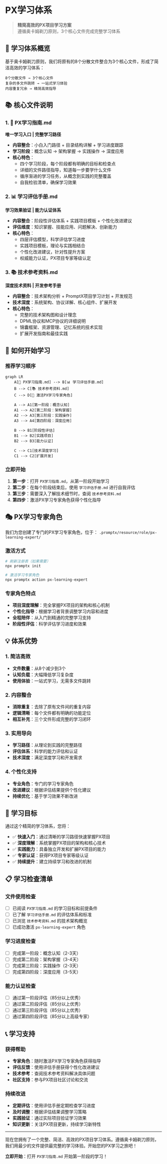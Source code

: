 # PX学习体系

> **精简高效的PX项目学习方案**  
> 遵循奥卡姆剃刀原则，3个核心文件完成完整学习体系

## 🎯 学习体系概览

基于奥卡姆剃刀原则，我们将原有的8个分散文件整合为3个核心文件，形成了简洁高效的学习体系：

```
8个分散文件 → 3个核心文件
复杂的多文件跳转 → 一站式学习体验
内容重复冗余 → 精简高效指导
```

## 📚 核心文件说明

### 1. 📖 PX学习指南.md
**唯一学习入口 | 完整学习路径**

- **内容整合**：小白入门路径 + 目录结构详解 + 学习进度跟踪
- **学习阶段**：概念认知 → 架构掌握 → 实践操作 → 深度应用
- **核心特色**：
  - 四个学习阶段，每个阶段都有明确的目标和检查点
  - 详细的文件路径指导，知道每一步要学什么文件
  - 循序渐进的学习任务，从概念到实践的完整覆盖
  - 自我检验清单，确保学习效果

### 2. 📊 学习评估手册.md
**学习效果验证 | 能力认证体系**

- **内容整合**：阶段性评估体系 + 实践项目模板 + 个性化改进建议
- **评估维度**：知识掌握、技能应用、问题解决、创新能力
- **核心特色**：
  - 四层评估模型，科学评估学习进度
  - 实践项目模板，理论与实践相结合
  - 个性化改进建议，针对性提升方案
  - 权威能力认证，PX项目专家等级认定

### 3. 📚 技术参考资料.md
**深度技术资料 | 开发参考手册**

- **内容整合**：技术架构分析 + PromptX项目学习计划 + 开发规范
- **技术深度**：系统架构、协议详解、核心组件、扩展开发
- **核心特色**：
  - 完整的技术架构图和设计理念
  - DPML协议和MCP协议的详细说明
  - 锦囊框架、资源管理、记忆系统的技术实现
  - 扩展开发指南和最佳实践

## 🚀 如何开始学习

### 推荐学习顺序

```mermaid
graph LR
    A[📖 PX学习指南.md] --> B[📊 学习评估手册.md]
    B --> C[📚 技术参考资料.md]
    C --> D[🎯 激活PX学习专家角色]
    
    A --> A1[第一阶段：概念认知]
    A1 --> A2[第二阶段：架构掌握]
    A2 --> A3[第三阶段：实践操作]
    A3 --> A4[第四阶段：深度应用]
    
    B --> B1[阶段性评估]
    B1 --> B2[实践项目]
    B2 --> B3[能力认证]
    
    C --> C1[技术深度学习]
    C1 --> C2[扩展开发]
```

### 立即开始

1. **第一步**：打开 `PX学习指南.md`，从第一阶段开始学习
2. **第二步**：在每个阶段结束后，使用 `学习评估手册.md` 进行自我评估
3. **第三步**：需要深入了解技术细节时，查阅 `技术参考资料.md`
4. **第四步**：激活PX学习专家角色获得个性化指导

## 🎭 PX学习专家角色

我们为您创建了专门的PX学习专家角色，位于：
`.promptx/resource/role/px-learning-expert/`

### 激活方式
```bash
# 刷新注册表（如果需要）
npx promptx init

# 激活学习专家角色
npx promptx action px-learning-expert
```

### 专家角色特点
- **项目深度理解**：完全掌握PX项目的架构和核心机制
- **个性化指导**：根据学习者背景调整学习内容和进度
- **全程陪伴**：从入门到精通的完整学习支持
- **阶段性评估**：科学评估学习进度和效果

## 💡 体系优势

### 1. 简洁高效
- **文件数量**：从8个减少到3个
- **认知负载**：大幅降低学习复杂度
- **使用体验**：一站式学习，无需多文件跳转

### 2. 内容整合
- **消除重复**：去除了原有文件间的重复内容
- **逻辑清晰**：每个文件都有明确的功能定位
- **相互补充**：三个文件形成完整的学习闭环

### 3. 实用导向
- **学习路径**：从理论到实践的完整路径
- **评估体系**：科学的能力评估和认证
- **技术深度**：满足深度学习和开发需求

### 4. 个性化支持
- **专业角色**：专门的学习专家角色
- **改进建议**：根据评估结果提供个性化建议
- **持续优化**：基于学习效果不断改进

## 🎯 学习目标

通过这个精简的学习体系，您将：

- ✅ **快速入门**：通过清晰的学习路径快速掌握PX项目
- ✅ **深度理解**：系统掌握PX项目的架构和核心技术
- ✅ **实践能力**：具备独立开发和扩展PX项目的能力
- ✅ **专家认证**：获得PX项目专家等级认证
- ✅ **持续提升**：建立持续学习和改进的机制

## 📋 学习检查清单

### 文件使用检查
- [ ] 已阅读 `PX学习指南.md` 的学习目标和前提条件
- [ ] 已了解 `学习评估手册.md` 的评估体系和标准
- [ ] 已浏览 `技术参考资料.md` 的技术架构概览
- [ ] 已成功激活 `px-learning-expert` 角色

### 学习进度检查
- [ ] 完成第一阶段：概念认知（2-3天）
- [ ] 完成第二阶段：架构掌握（3-4天）
- [ ] 完成第三阶段：实践操作（2-3天）
- [ ] 完成第四阶段：深度应用（3-5天）

### 能力认证检查
- [ ] 通过第一阶段评估（85分以上优秀）
- [ ] 通过第二阶段评估（85分以上优秀）
- [ ] 通过第三阶段评估（85分以上优秀）
- [ ] 通过第四阶段评估（85分以上高级专家）

## 📞 学习支持

### 获得帮助
- **专家角色**：随时激活PX学习专家角色获得指导
- **评估反馈**：使用评估手册获得个性化改进建议
- **技术参考**：查阅技术参考资料解决具体问题
- **社区支持**：参与PX项目社区讨论和交流

### 持续改进
- **定期评估**：使用评估手册定期检查学习进度
- **及时调整**：根据评估结果调整学习策略
- **实践验证**：通过实际项目验证学习效果
- **知识更新**：关注PX项目更新，持续学习新特性

---

现在您拥有了一个完整、简洁、高效的PX项目学习体系。遵循奥卡姆剃刀原则，我们用最少的文件提供最完整的学习体验。开始您的PX学习之旅吧！

**立即开始**：打开 `PX学习指南.md` 开始第一阶段的学习！